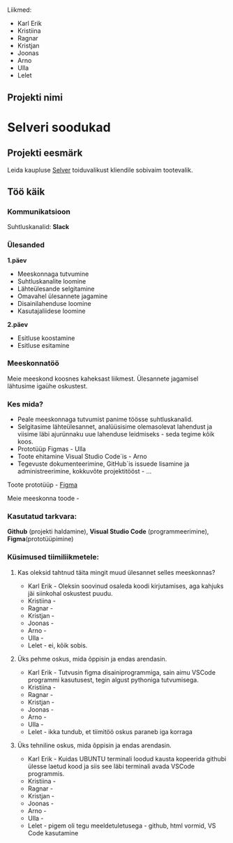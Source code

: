 ## 
#

Liikmed:
- Karl Erik
- Kristiina
- Ragnar
- Kristjan
- Joonas
- Arno
- Ulla
- Lelet

## Projekti nimi
# Selveri soodukad

## Projekti eesmärk
 Leida kaupluse [Selver](https://www.selver.ee/) toiduvalikust kliendile sobivaim tootevalik.

## Töö käik

### Kommunikatsioon
Suhtluskanalid: **Slack**

### Ülesanded
**1.päev**
- Meeskonnaga tutvumine
- Suhtluskanalite loomine
- Lähteülesande selgitamine
- Omavahel ülesannete jagamine
- Disainilahenduse loomine
- Kasutajaliidese loomine

**2.päev**
- Esitluse koostamine
- Esitluse esitamine

### Meeskonnatöö
Meie meeskond koosnes kaheksast liikmest. Ülesannete jagamisel lähtusime igaühe oskustest. 

### Kes mida?
- Peale meeskonnaga tutvumist panime töösse suhtluskanalid.
- Selgitasime lähteülesannet, analüüsisime olemasolevat lahendust ja viisime läbi ajurünnaku uue lahenduse leidmiseks - seda tegime kõik koos.
- Prototüüp Figmas - Ulla
- Toote ehitamine Visual Studio Code´is - Arno
- Tegevuste dokumenteerimine, GitHub´is issuede lisamine ja administreerimine, kokkuvõte projektitööst - ...

Toote prototüüp - [Figma](https://www.figma.com/file/3YbFA9gRq1baffoq2z1Ks3/Selveri-soodukad?node-id=0%3A1)

Meie meeskonna toode - 

### Kasutatud tarkvara:
**Github** (projekti haldamine), **Visual Studio Code** (programmeerimine), **Figma**(prototüüpimine)

### Küsimused tiimiliikmetele: 
1. Kas oleksid tahtnud täita mingit muud ülesannet selles meeskonnas?
   * Karl Erik - Oleksin soovinud osaleda koodi kirjutamises, aga kahjuks jäi siinkohal oskustest puudu.
   * Kristiina - 
   * Ragnar - 
   * Kristjan  - 
   * Joonas - 
   * Arno - 
   * Ulla - 
   * Lelet - ei, kõik sobis.

2. Üks pehme oskus, mida õppisin ja endas arendasin.
   * Karl Erik - Tutvusin figma disainiprogrammiga, sain aimu VSCode programmi kasutusest, tegin algust pythoniga tutvumisega. 
   * Kristiina - 
   * Ragnar - 
   * Kristjan  - 
   * Joonas - 
   * Arno - 
   * Ulla - 
   * Lelet - ikka tundub, et tiimitöö oskus paraneb iga korraga

3. Üks tehniline oskus, mida õppisin ja endas arendasin.
   * Karl Erik - Kuidas UBUNTU terminali loodud kausta kopeerida githubi ülesse laetud kood ja siis see läbi terminali avada VSCode programmis.
   * Kristiina - 
   * Ragnar - 
   * Kristjan  - 
   * Joonas - 
   * Arno - 
   * Ulla - 
   * Lelet - pigem oli tegu meeldetuletusega - github, html vormid, VS Code kasutamine
  
